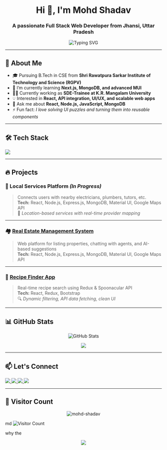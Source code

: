 <h1 align="center">Hi 👋, I'm Mohd Shadav</h1>
<h3 align="center">A passionate Full Stack Web Developer from Jhansi, Uttar Pradesh</h3>

<p align="center">
  <img src="https://readme-typing-svg.herokuapp.com?font=Fira+Code&duration=2000&pause=1000&center=true&vCenter=true&width=435&lines=I+build+responsive+web+apps;I+love+React+%2F+Node.js;Full-Stack+Web+Developer;Open+to+Internships+%2F+Projects" alt="Typing SVG" />
</p>



---

## 🌟 About Me

- 🎓 Pursuing B.Tech in CSE from **Shri Rawatpura Sarkar Institute of Technology and Science (RGPV)**
- 🧠 I’m currently learning **Next.js, MongoDB, and advanced MUI**
- 👨‍💻 Currently working as **SDE-Trainee at K.R. Mangalam University**
- 💡 Interested in **React, API integration, UI/UX, and scalable web apps**
- 💬 Ask me about **React, Node.js, JavaScript, MongoDB**
- ⚡ Fun fact: *I love solving UI puzzles and turning them into reusable components*

---

## 🛠️ Tech Stack

<p align="left">
  <img src="https://skillicons.dev/icons?i=html,css,js,react,nodejs,express,mongodb,mysql,bootstrap,tailwind,materialui,git,github,vscode,python,cpp" />
</p>

---

## 🔥 Projects

### 🚧 Local Services Platform *(In Progress)*
> Connects users with nearby electricians, plumbers, tutors, etc.  
> **Tech:** React, Node.js, Express.js, MongoDB, Material UI, Google Maps API  
> 📍 *Location-based services with real-time provider mapping*

---

### 🏘️ [Real Estate Management System](https://github.com/your-username/real-estate-management)
> Web platform for listing properties, chatting with agents, and AI-based suggestions  
> **Tech:** React, Node.js, Express.js, MongoDB, Material UI, Google Maps API

---

### 🍲 [Recipe Finder App](https://github.com/your-username/recipe-app)
> Real-time recipe search using Redux & Spoonacular API  
> **Tech:** React, Redux, Bootstrap  
> 🔍 *Dynamic filtering, API data fetching, clean UI*

---

## 📊 GitHub Stats

<p align="center">
  <img src="https://github-readme-stats.vercel.app/api?username=mohd-shadav&show_icons=true&theme=tokyonight" alt="GitHub Stats" />
</p>

<p align="center">
  <img src="https://streak-stats.demolab.com?user=mohd-shadav&theme=tokyonight&hide_border=true" />
</p>




---

## 📫 Let's Connect

<p align="left">
  <a href="https://www.linkedin.com/in/mohd-shadav-aa53aa28b" target="_blank">
    <img src="https://img.shields.io/badge/LinkedIn-blue?logo=linkedin&logoColor=white" />
  </a>
  <a href="mailto:muhammadshadav166@gmail.com">
    <img src="https://img.shields.io/badge/Gmail-red?logo=gmail&logoColor=white" />
  </a>
  <a href="https://github.com/mohd-shadav">
    <img src="https://img.shields.io/badge/GitHub-black?logo=github&logoColor=white" />
  </a>
  <a href="https://mohd-shadav-portfolio.netlify.app" target="_blank">
    <img src="https://img.shields.io/badge/Portfolio-green?logo=web&logoColor=white" />
  </a>
</p>

---

## 📍 Visitor Count

<p align="center">
  <img src="https://komarev.com/ghpvc/?username=mohd-shadav&label=Profile%20views&color=0e75b6&style=flat" alt="mohd-shadav" />
</p>

md
![Visitor Count](https://komarev.com/ghpvc/?username=your-username&color=brightgreen)


why the 
<p align="center">
  <img src="https://streak-stats.demolab.com?user=mohd-shadav&theme=tokyonight&hide_border=true" />
</p>
